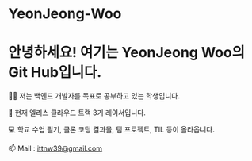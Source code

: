 # YeonJeong-Woo

# 안녕하세요! 여기는 YeonJeong Woo의 Git Hub입니다.

👨‍💻 저는 백엔드 개발자를 목표로 공부하고 있는 학생입니다.

🌱 현재 엘리스 클라우드 트랙 3기 레이서입니다.

💻 학교 수업 필기, 클론 코딩 결과물, 팀 프로젝트, TIL 등이 올라옵니다.

📫 Mail : ittnw39@gmail.com
